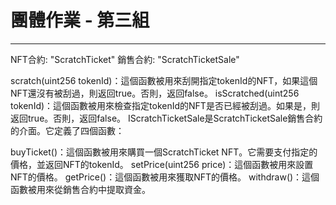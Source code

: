 # 團體作業 - 第三組

---

NFT合約: "ScratchTicket"
銷售合約: "ScratchTicketSale"

scratch(uint256 tokenId)：這個函數被用來刮開指定tokenId的NFT，如果這個NFT還沒有被刮過，則返回true。否則，返回false。
isScratched(uint256 tokenId)：這個函數被用來檢查指定tokenId的NFT是否已經被刮過。如果是，則返回true。否則，返回false。
IScratchTicketSale是ScratchTicketSale銷售合約的介面。它定義了四個函數：

buyTicket()：這個函數被用來購買一個ScratchTicket NFT。它需要支付指定的價格，並返回NFT的tokenId。
setPrice(uint256 price)：這個函數被用來設置NFT的價格。
getPrice()：這個函數被用來獲取NFT的價格。
withdraw()：這個函數被用來從銷售合約中提取資金。